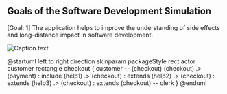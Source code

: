 ## Goals of the Software Development Simulation

[Goal: 1] The application helps to improve the understanding of side effects and
long-distance impact in software development.

![Caption text](goals.jpg)

@startuml
left to right direction
skinparam packageStyle rect
actor customer
rectangle checkout {
customer -- (checkout)
(checkout) .> (payment) : include
(help1) .> (checkout) : extends
(help2) .> (checkout) : extends
(help3) .> (checkout) : extends
(checkout) -- clerk
}
@enduml
